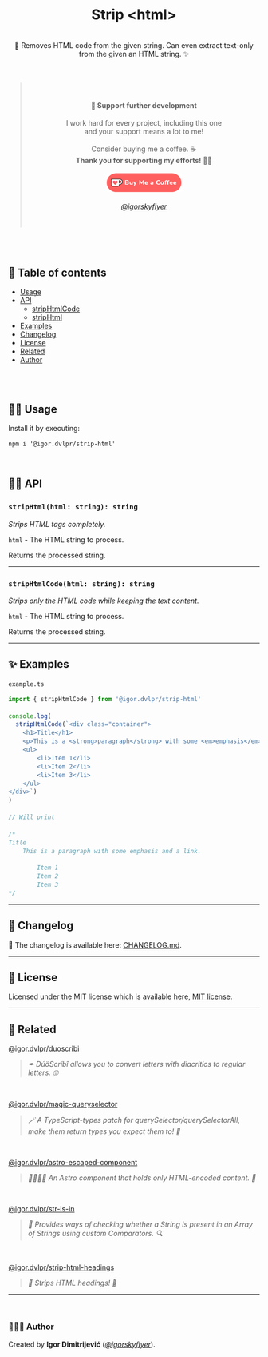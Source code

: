 <h1 align="center">Strip &lt;html&gt;</h1>

<br>

<div align="center">
  🥞 Removes HTML code from the given string. Can even extract text-only from the given an HTML string. ✨
</div>

<br>
<br>

<div align="center">
  <blockquote>
    <br>
    <h4>💖 Support further development</h4>
    <span>I work hard for every project, including this one
    <br>
    and your support means a lot to me!
    <br>
    <br>
    Consider buying me a coffee. ☕
    <br>
    <strong>Thank you for supporting my efforts! 🙏😊</strong></span>
    <br>
    <br>
    <a href="https://ko-fi.com/igorskyflyer" target="_blank"><img src="https://raw.githubusercontent.com/igorskyflyer/igorskyflyer/main/assets/ko-fi.png" alt="Donate to igorskyflyer" width="150"></a>
    <br>
    <br>
    <a href="https://github.com/igorskyflyer"><em>@igorskyflyer</em></a>
    <br>
    <br>
    <br>
  </blockquote>
</div>

<br>
<br>

## 📃 Table of contents

- [Usage](#-usage)
- [API](#-api)
  - [stripHtmlCode](#striphtmlcodehtml-string-string)
  - [stripHtml](#striphtmlhtml-string-string)
- [Examples](#-examples)
- [Changelog](#-changelog)
- [License](#-license)
- [Related](#-related)
- [Author](#-author)

<br>
<br>

## 🕵🏼 Usage

Install it by executing:

```shell
npm i '@igor.dvlpr/strip-html'
```

<br>

## 🤹🏼 API


### `stripHtml(html: string): string`

*Strips HTML tags completely.*  

`html` - The HTML string to process.  

Returns the processed string.

---

### `stripHtmlCode(html: string): string`

*Strips only the HTML code while keeping the text content.*  

`html` - The HTML string to process.  

Returns the processed string.

---

## ✨ Examples

`example.ts`
```ts
import { stripHtmlCode } from '@igor.dvlpr/strip-html'

console.log(
  stripHtmlCode(`<div class="container">
    <h1>Title</h1>
    <p>This is a <strong>paragraph</strong> with some <em>emphasis</em> and a <a href="#">link</a>.</p>
    <ul>
        <li>Item 1</li>
        <li>Item 2</li>
        <li>Item 3</li>
    </ul>
</div>`)
)

// Will print

/*
Title
    This is a paragraph with some emphasis and a link.

        Item 1
        Item 2
        Item 3
*/
```

---

## 📝 Changelog

📑 The changelog is available here: [CHANGELOG.md](https://github.com/igorskyflyer/npm-strip-html/blob/main/CHANGELOG.md).

---

## 🪪 License

Licensed under the MIT license which is available here, [MIT license](https://github.com/igorskyflyer/npm-strip-html/blob/main/LICENSE).

---

## 🧬 Related

[@igor.dvlpr/duoscribi](https://www.npmjs.com/package/@igor.dvlpr/duoscribi)

> _✒ DúöScríbî allows you to convert letters with diacritics to regular letters. 🤓_

<br>

[@igor.dvlpr/magic-queryselector](https://www.npmjs.com/package/@igor.dvlpr/magic-queryselector)

> _🪄 A TypeScript-types patch for querySelector/querySelectorAll, make them return types you expect them to! 🔮_

<br>

[@igor.dvlpr/astro-escaped-component](https://www.npmjs.com/package/@igor.dvlpr/astro-escaped-component)

> _🏃🏻‍♂️‍➡️ An Astro component that holds only HTML-encoded content. 📜_

<br>

[@igor.dvlpr/str-is-in](https://www.npmjs.com/package/@igor.dvlpr/str-is-in)

> _🧵 Provides ways of checking whether a String is present in an Array of Strings using custom Comparators. 🔍_

<br>

[@igor.dvlpr/strip-html-headings](https://www.npmjs.com/package/@igor.dvlpr/strip-html-headings)

> _🍛 Strips HTML headings! 🍤_

---

<br>

### 👨🏻‍💻 Author
Created by **Igor Dimitrijević** ([*@igorskyflyer*](https://github.com/igorskyflyer/)).
